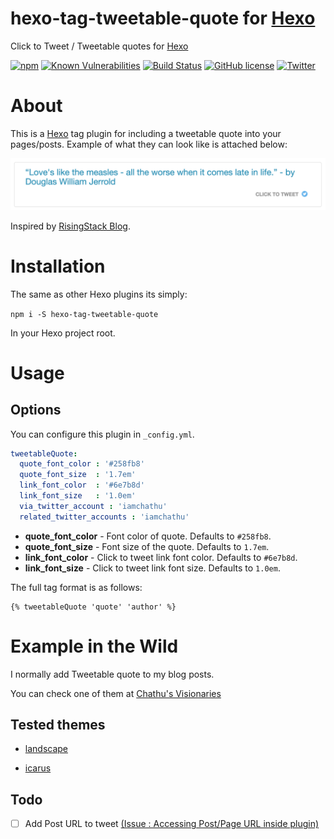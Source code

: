 # hexo-tag-tweetable-quote for [Hexo](https://hexo.io)

Click to Tweet / Tweetable quotes for [Hexo](https://hexo.io)

[![npm](https://img.shields.io/npm/v/hexo-tag-tweetable-quote.svg)](https://www.npmjs.com/package/hexo-tag-tweetable-quote)
[![Known Vulnerabilities](https://snyk.io/test/github/iamchathu/hexo-tag-tweetable-quote/badge.svg)](https://snyk.io/test/github/iamchathu/hexo-tag-tweetable-quote)
[![Build Status](https://travis-ci.org/iamchathu/hexo-tag-tweetable-quote.svg?branch=master)](https://travis-ci.org/iamchathu/hexo-tag-tweetable-quote)
[![GitHub license](https://img.shields.io/badge/license-MIT-blue.svg)](https://raw.githubusercontent.com/iamchathu/hexo-tag-tweetable-quote/master/LICENSE)
[![Twitter](https://img.shields.io/twitter/url/https/github.com/iamchathu/hexo-tag-tweetable-quote.svg?style=social)](https://twitter.com/intent/tweet?text=Wow:&url=%5Bobject%20Object%5D)

# About

This is a [Hexo](https://hexo.io) tag plugin for including a tweetable quote into your pages/posts. Example of what they can look like is attached below:

![](./screens/preview.png)

Inspired by [RisingStack Blog](https://blog.risingstack.com/node-hero-node-js-authentication-passport-js/).

# Installation

The same as other Hexo plugins its simply:

```npm i -S hexo-tag-tweetable-quote```

In your Hexo project root.


# Usage

## Options
You can configure this plugin in `_config.yml`.

```yaml
tweetableQuote:
  quote_font_color : '#258fb8'
  quote_font_size  : '1.7em'
  link_font_color  : '#6e7b8d'
  link_font_size   : '1.0em'
  via_twitter_account : 'iamchathu'
  related_twitter_accounts : 'iamchathu'
```

- **quote_font_color** - Font color of quote. Defaults to `#258fb8`.
- **quote_font_size** - Font size of the quote. Defaults to `1.7em`.
- **link_font_color** - Click to tweet link font color. Defaults to `#6e7b8d`.
- **link_font_size** - Click to tweet link font size. Defaults to `1.0em`.

The full tag format is as follows:

```
{% tweetableQuote 'quote' 'author' %}
```


# Example in the Wild

I normally add Tweetable quote to my blog posts.

You can check one of them at [Chathu's Visionaries](http://chathu.me/about/)

## Tested themes

* [landscape](https://github.com/hexojs/hexo-theme-landscape)

* [icarus](https://github.com/ppoffice/hexo-theme-icarus)

## Todo

- [ ] Add Post URL to tweet [(Issue : Accessing Post/Page URL inside plugin)](https://github.com/hexojs/hexo/issues/2305)

